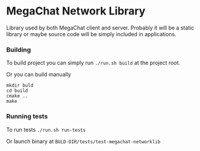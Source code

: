 MegaChat Network Library
=================

Library used by both MegaChat client and server. Probably it will be a
static library or maybe source code will be simply included in applications.

### Building

To build project you can simply run `./run.sh build`
at the project root.

Or you can build manually
```
mkdir buld
cd build
cmake ..
make
```

### Running tests

To run tests `./run.sh run-tests`

Or launch binary at `BULD-DIR/tests/test-megachat-networklib`